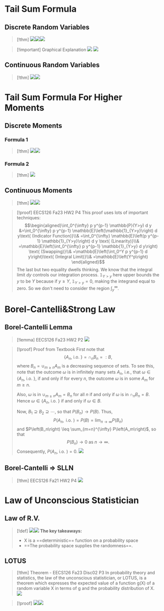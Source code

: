 # Tail Sum Formula
## Discrete Random Variables
> [!thm]
> ![](Probability%20Formulas%20and%20Theorems.assets/image-20231119220916357.png)![](Probability%20Formulas%20and%20Theorems.assets/image-20231119220926438.png)![](Probability%20Formulas%20and%20Theorems.assets/image-20231119221844257.png)

> [!important] Graphical Explanation
> ![](Probability%20Formulas%20and%20Theorems.assets/image-20231119221916664.png)
> ![](Probability%20Formulas%20and%20Theorems.assets/image-20231119221903603.png)



## Continuous Random Variables
> [!thm]
> ![](Probability%20Formulas%20and%20Theorems.assets/image-20231119222250112.png)![](Probability%20Formulas%20and%20Theorems.assets/image-20231119222322601.png)


# Tail Sum Formula For Higher Moments
## Discrete Moments
### Formula 1
> [!thm]
> ![](Probability%20Formulas%20and%20Theorems.assets/image-20231119222700662.png)![](Probability%20Formulas%20and%20Theorems.assets/image-20231119222707471.png)

### Formula 2
> [!thm]
> ![](Probability%20Formulas%20and%20Theorems.assets/image-20231119223008121.png)



## Continuous Moments
> [!thm]
> ![](Probability%20Formulas%20and%20Theorems.assets/image-20231119222437318.png)![](Probability%20Formulas%20and%20Theorems.assets/image-20231119222523846.png)

> [!proof] EECS126 Fa23 HW2 P4
> This proof uses lots of important techniques:
> $$\begin{aligned}\int_0^{\infty} p y^{p-1} \mathbb{P}(Y>y) d y &=\int_0^{\infty} p y^{p-1} \mathbb{E}\left(\mathbb{1}_{Y>y}\right) d y\text{          (Indicator Function)}\\& =\int_0^{\infty} \mathbb{E}\left(p y^{p-1} \mathbb{1}_{Y>y}\right) d y \text{          (Linearity)}\\& =\mathbb{E}\left(\int_0^{\infty} p y^{p-1} \mathbb{1}_{Y>y} d y\right) \text{          (Swapping)}\\& =\mathbb{E}\left(\int_0^Y p y^{p-1} d y\right)\text{          (Integral Limit)}\\& =\mathbb{E}\left(Y^p\right) \end{aligned}$$
> The last but two equality dwells thinking. We know that the integral limit $dy$ controls our integration process. $\mathbb{1}_{Y>y}$ here upper bounds the $y$ to be $Y$ because if $y\geq Y$, $\mathbb{1}_{Y> y}=0$, making the integrand equal to zero. So we don't need to consider the region $\int_y^{\infty}$.



# Borel-Cantelli&Strong Law
## Borel-Cantelli Lemma
> [!lemma] EECS126 Fa23 HW2 P2
> ![](Probability%20Formulas%20and%20Theorems.assets/image-20231217202045111.png)

> [!proof] Proof from Textbook
> First note that
> $$\left\{A_n \text {, i.o. }\right\}=\cap_n B_n=: B,$$where $B_n=\cup_{m \geq n} A_m$ is a decreasing sequence of sets. 
> To see this, note that the outcome $\omega$ is in infinitely many sets $A_n$, i.e., that $\omega \in\left\{A_n\right.$, i.o. $\}$, if and only if for every $n$, the outcome $\omega$ is in some $A_m$ for $m \geq n$. 
> 
> Also, $\omega$ is in $\cup_{m \geq n} A_m=B_n$ for all $n$ if and only if $\omega$ is in $\cap_n B_n=B$. Hence $\omega \in\left\{A_n\right.$, i.o. $\}$ if and only if $\omega \in B$.
> 
> Now, $B_1 \supseteq B_2 \supseteq \cdots$, so that $P\left(B_n\right) \rightarrow P(B)$. Thus,$$P\left(A_n, \text { i.o. }\right)=P(B)=\lim _{n \rightarrow \infty} P\left(B_n\right)$$
> and $P\left(B_n\right) \leq \sum_{m=n}^{\infty} P\left(A_m\right)$, so that $$
> P\left(B_n\right) \rightarrow 0 \text { as } n \rightarrow \infty .$$
> Consequently, $P\left(A_n\right.$, i.o. $)=0$.
> ![](Probability%20Formulas%20and%20Theorems.assets/image-20231217204014726.png)

## Borel-Cantelli => SLLN
> [!thm] EECS126 Fa21 HW2 P4
> ![](Convergence%20Theory.assets/image-20231119214025067.png)




# Law of Unconscious Statistician
## Law of R.V.
> [!def]
> ![](Probability%20Formulas%20and%20Theorems.assets/image-20231217211643270.png)![](Probability%20Formulas%20and%20Theorems.assets/image-20231217211532355.png)
> **The key takeaways:**
> - X is a ==deterministic== function on a probability space
> - ==The probability space supplies the randomness==.



## LOTUS
> [!thm] Theorem - EECS126 Fa23 Disc02 P3
> In probability theory and statistics, the law of the unconscious statistician, or LOTUS, is a theorem which expresses the expected value of a function g(X) of a random variable X in terms of g and the probability distribution of X.
> ![](Probability%20Formulas%20and%20Theorems.assets/image-20231217205842658.png)

> [!proof]
> ![](Probability%20Formulas%20and%20Theorems.assets/image-20231217212130904.png)![](Probability%20Formulas%20and%20Theorems.assets/image-20231217212141097.png)





